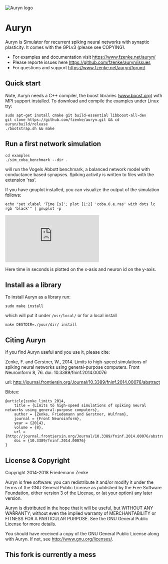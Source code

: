 ![Auryn logo](https://github.com/fzenke/auryn/blob/master/doc/auryn_logo_small.png "Auryn logo")

Auryn 
=====

Auryn is Simulator for recurrent spiking neural networks with synaptic
plasticity. It comes with the GPLv3 (please see COPYING).

* For examples and documentation visit https://www.fzenke.net/auryn/
* Please reporte issues here https://github.com/fzenke/auryn/issues
* For questions and support https://www.fzenke.net/auryn/forum/

Quick start
-----------

Note, Auryn needs a C++ compiler, the boost libraries (www.boost.org) with MPI
support installed. To download and compile the examples under Linux try:

```
sudo apt-get install cmake git build-essential libboost-all-dev
git clone https://github.com/fzenke/auryn.git && cd auryn/build/release
./bootstrap.sh && make
```

Run a first network simulation
------------------------------

```
cd examples
./sim_coba_benchmark --dir .
```
will run the Vogels Abbott benchmark, a balanced network model with conductance based synapses.
Spiking activity is written to files with the extension 'ras'. 

If you have gnuplot installed, you can visualize the output of the simulation follows:
```
echo "set xlabel 'Time [s]'; plot [1:2] 'coba.0.e.ras' with dots lc rgb 'black'" | gnuplot -p
```

![Spike raster plot](http://www.fzenke.net/auryn/lib/exe/fetch.php?cache=&media=coba_ras.png "coba ras")

Here time in seconds is plotted on the x-asis and neuron id on the y-axis.



Install as a library
--------------------

To install Auryn as a library run:
```
sudo make install
```
which will put it under `/usr/local/` or for a local install
```
make DESTDIR=./your/dir/ install
```


Citing Auryn
------------

If you find Auryn useful and you use it, please cite:

Zenke, F. and Gerstner, W., 2014.  Limits to high-speed simulations of spiking
neural networks using general-purpose computers.  Front Neuroinform 8, 76. 
doi: 10.3389/fninf.2014.00076

url: http://journal.frontiersin.org/Journal/10.3389/fninf.2014.00076/abstract

Bibtex:
```
@article{zenke_limits_2014,
	title = {Limits to high-speed simulations of spiking neural networks using general-purpose computers},
	author = {Zenke, Friedemann and Gerstner, Wulfram},
	journal = {Front Neuroinform},
	year = {2014},
	volume = {8},
	url = {http://journal.frontiersin.org/Journal/10.3389/fninf.2014.00076/abstract},
	doi = {10.3389/fninf.2014.00076}
}
```



License & Copyright 
-------------------

Copyright 2014-2018 Friedemann Zenke

Auryn is free software: you can redistribute it and/or modify
it under the terms of the GNU General Public License as published by
the Free Software Foundation, either version 3 of the License, or
(at your option) any later version.

Auryn is distributed in the hope that it will be useful,
but WITHOUT ANY WARRANTY; without even the implied warranty of
MERCHANTABILITY or FITNESS FOR A PARTICULAR PURPOSE.  See the
GNU General Public License for more details.

You should have received a copy of the GNU General Public License
along with Auryn.  If not, see <http://www.gnu.org/licenses/>.


This fork is currently a mess 
-----------------------------
